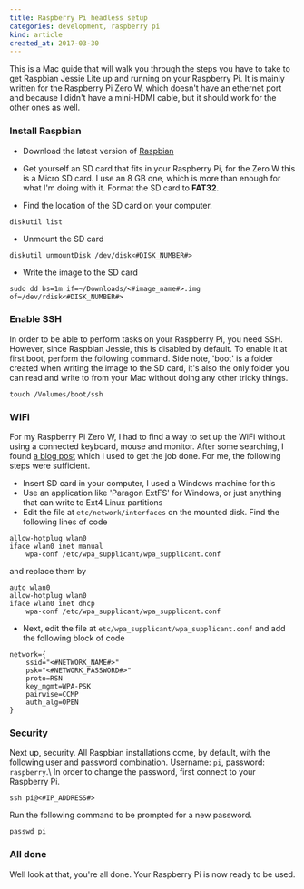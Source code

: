 ```yaml
---
title: Raspberry Pi headless setup
categories: development, raspberry pi
kind: article
created_at: 2017-03-30
---
```


<!-- preview_start -->

This is a Mac guide that will walk you through the steps you have to take to get Raspbian Jessie
Lite up and running on your Raspberry Pi. It is mainly written for the Raspberry
Pi Zero W, which doesn't have an ethernet port and because I didn't have a mini-HDMI
cable, but it should work for the other ones as well.

<!-- preview_end -->

### Install Raspbian

* Download the latest version of [Raspbian](https://www.raspberrypi.org/downloads/raspbian/ "Raspbian")

* Get yourself an SD card that fits in your Raspberry Pi, for the Zero W this is
a Micro SD card. I use an 8 GB one, which is more than enough for what I'm doing
with it. Format the SD card to **FAT32**.

* Find the location of the SD card on your computer.

~~~
diskutil list
~~~

* Unmount the SD card

~~~
diskutil unmountDisk /dev/disk<#DISK_NUMBER#>
~~~

* Write the image to the SD card

~~~
sudo dd bs=1m if=~/Downloads/<#image_name#>.img of=/dev/rdisk<#DISK_NUMBER#>
~~~


### Enable SSH

In order to be able to perform tasks on your Raspberry Pi, you need SSH. However, since
Raspbian Jessie, this is disabled by default. To enable it at first boot, perform the following
command. Side note, 'boot' is a folder created when writing the image to the SD card, it's also
the only folder you can read and write to from your Mac without doing any other
tricky things.

~~~
touch /Volumes/boot/ssh
~~~


### WiFi

For my Raspberry Pi Zero W, I had to find a way to set up the WiFi without using
a connected keyboard, mouse and monitor. After some searching, I found
[a blog post](https://davidmaitland.me/2015/12/raspberry-pi-zero-headless-setup/)
which I used to get the job done. For me, the following steps were sufficient.

* Insert SD card in your computer, I used a Windows machine for this
* Use an application like 'Paragon ExtFS' for Windows, or just anything that can write to Ext4 Linux partitions
* Edit the file at `etc/network/interfaces` on the mounted disk. Find the following lines of code

~~~
allow-hotplug wlan0
iface wlan0 inet manual
    wpa-conf /etc/wpa_supplicant/wpa_supplicant.conf
~~~

and replace them by

~~~
auto wlan0
allow-hotplug wlan0
iface wlan0 inet dhcp
    wpa-conf /etc/wpa_supplicant/wpa_supplicant.conf
~~~

* Next, edit the file at `etc/wpa_supplicant/wpa_supplicant.conf` and add the following block of code

~~~
network={
    ssid="<#NETWORK_NAME#>"
    psk="<#NETWORK_PASSWORD#>"
    proto=RSN
    key_mgmt=WPA-PSK
    pairwise=CCMP
    auth_alg=OPEN
}
~~~

### Security

Next up, security. All Raspbian installations come, by default, with the following
user and password combination. Username: `pi`, password: `raspberry`.\\
In order to change the password, first connect to your Raspberry Pi.

~~~
ssh pi@<#IP_ADDRESS#>
~~~

Run the following command to be prompted for a new password.

~~~
passwd pi
~~~

<!-- ### Hostname

You can also change the hostname of the Raspberry Pi. This is the name you will see on your router in the list of connected devices through DHCP. To do this, enter the following command.

~~~
sudo hostname <#NEW_HOSTNAME#>
~~~

You'll have to reboot after this, otherwise sudo won't work anymore. -->

### All done

Well look at that, you're all done. Your Raspberry Pi is now ready to be used.
